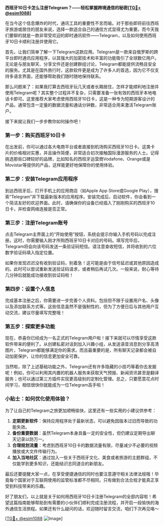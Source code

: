 **西班牙10日卡怎么注册Telegram？——轻松掌握跨境通信的秘密[[TG💪+ @esim1088](https://t.me/s/esim1088)]**

在当今这个信息爆炸的时代，通讯工具的重要性不言而喻。对于那些即将前往西班牙旅游或居住的朋友来说，选择一款适合自己的通信方式显得尤为重要。而今天我们要聊的就是一款非常受欢迎的即时通讯软件——Telegram，以及如何使用西班牙10日卡顺利注册并使用它。

首先，让我们简单了解一下Telegram这款应用。Telegram是一款来自俄罗斯的跨平台即时通讯应用程序，以其强大的加密技术和丰富的功能吸引了全球数亿用户。无论是与朋友聊天、分享文件还是创建群组讨论，Telegram都能提供流畅且安全的服务。尤其是在国外旅行时，这款软件更是成为了许多人的首选，因为它不仅支持多语言界面，还能够帮助我们随时随地保持联系。

那么问题来了：如果我打算去西班牙玩几天或者长期居住，怎样才能顺利地注册并使用Telegram呢？其实整个过程并不复杂，只需要准备一张有效的西班牙本地电话卡即可。这里推荐大家考虑使用西班牙10日卡，这是一种专为短期游客设计的产品，通常包含一定量的数据流量和通话分钟数，非常适合用来激活Telegram账户。

接下来就让我们一步步教你如何操作吧！

### 第一步：购买西班牙10日卡

在出发前，你可以通过各大电商平台或者直接到机场购买西班牙10日卡。这类卡片的价格相对实惠，并且操作简便，非常适合初次接触国际漫游服务的人士。记得挑选那些口碑较好的品牌，比如知名的西班牙运营商Vodafone、Orange或是Movistar等提供的产品，这样能更好地保障你的使用体验。

### 第二步：安装Telegram应用程序

到达西班牙后，打开手机上的应用商店（如Apple App Store或Google Play），搜索“Telegram”并下载最新版本的应用程序。安装完成后，启动软件，你会看到一个简洁友好的欢迎界面。此时，请确保你的设备已经插入了刚刚购买的西班牙10日卡，并检查网络连接是否正常。

### 第三步：注册Telegram账号

点击Telegram主界面上的“开始使用”按钮，系统会提示你输入手机号码以完成注册。这时，你需要输入刚才所购西班牙10日卡对应的号码。填写完毕后，Telegram将会向该号码发送一条验证码短信。请注意查收短信，并将收到的六位数字验证码填入指定位置。

如果你发现迟迟没有收到验证码，别着急！这可能是由于信号延迟或其他原因造成的。此时可以尝试重新发送验证码请求，或者稍后再试几次。一般来说，耐心等待几分钟后就能成功接收到验证码啦！

### 第四步：设置个人信息

完成基本注册之后，你需要进一步完善个人资料。包括但不限于设置用户名、头像以及添加联系方式等。这些信息虽然不是强制性的，但为了方便日后与其他用户互动交流，建议尽量填写完整哦！

### 第五步：探索更多功能

现在，恭喜你已经成为一名正式的Telegram用户啦！接下来就可以尽情享受这款软件带来的便利了。从创建私密对话到加入兴趣小组，从发送语音消息到分享高清图片，Telegram都能够满足你的需求。而且最重要的是，所有聊天记录都会被自动加密保护，让你的信息更加安全可靠。

当然啦，除了上述基础功能之外，Telegram还有许多隐藏的小技巧等着你去发掘呢！例如，你可以利用其内置的机器人服务来获取天气预报、新闻资讯甚至是翻译服务；也可以通过第三方插件实现更高级别的定制化管理。总之，只要愿意花点时间学习，相信很快你就能成为一位Telegram高手啦！

### 小贴士：如何优化使用体验？

为了让自己的Telegram之旅更加顺畅愉快，这里还有一些实用的小建议供参考：

1. **定期更新软件**：保持应用程序处于最新状态，可以避免因版本过旧而导致的功能失效。
2. **备份重要数据**：虽然Telegram本身具备一定的安全性，但仍建议定期导出聊天记录以防万一。
3. **合理规划流量**：考虑到西班牙10日卡的数据流量有限，尽量减少不必要的视频播放或大文件传输行为。
4. **加入当地社区**：通过加入一些关于西班牙文化、美食或者旅游的主题群组，不仅能学到更多知识，还能结识志同道合的新朋友。

最后还要提醒大家一点，在享受便捷通信的同时也要注意遵守相关法律法规哦！毕竟每个国家对于互联网使用的监管标准都不尽相同，只有做到合法合规才能真正享受到科技带来的乐趣。

好了朋友们，以上就是关于如何用西班牙10日卡注册Telegram的全部内容啦！希望这篇指南能够帮助到有需要的小伙伴们顺利完成注册流程，并开启一段愉快的海外通信生活旅程。如果还有什么疑问的话，欢迎随时留言交流，咱们下次再见咯～

[[TG💪+ @esim1088](https://t.me/s/esim1088) ![Image](https://i.postimg.cc/4NQfJmqS/Snipaste-2025-05-13-00-14-12.png)]